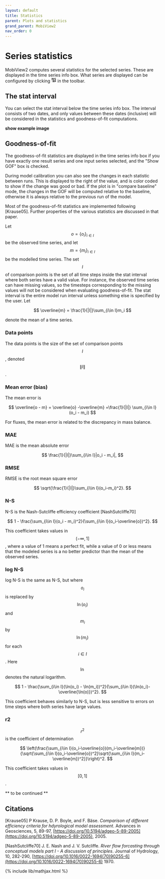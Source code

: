 ```yaml
---
layout: default
title: Statistics
parent: Plots and statistics
grand_parent: MobiView2
nav_order: 0
---
```


# Series statistics

MobiView2 computes several statistics for the selected series. These are displayed in the time series info box. What series are displayed can be configured by clicking ![StatSettings](../img/toolbar/StatSettings.png) in the toolbar.

## The stat interval

You can select the stat interval below the time series info box. The interval consists of two dates, and only values between these dates (inclusive) will be considered in the statistics and goodness-of-fit computations.

**show example image**

## Goodness-of-fit

The goodness-of-fit statistics are displayed in the time series info box if you have exactly one result series and one input series selected, and the "Show GOF" box is checked.

During model calibration you can also see the changes in each statistic between runs. This is displayed to the right of the value, and is color coded to show if the change was good or bad. If the plot is in "compare baseline" mode, the changes in the GOF will be computed relative to the baseline, otherwise it is always relative to the previous run of the model.

Most of the goodness-of-fit statistics are implemented following \[Krause05\]. Further properties of the various statistics are discussed in that paper.

Let $$o=\{o_i\}_{i\in I}$$ be the observed time series, and let $$m=\{m_i\}_{i\in I}$$ be the modelled time series. The set $$I$$ of comparison points is the set of all time steps inside the stat interval where both series have a valid value. For instance, the observed time series can have missing values, so the timesteps corresponding to the missing values will not be considered when evaluating goodness-of-fit. The stat interval is the entire model run interval unless something else is specified by the user. Let

$$
\overline{m} = \frac{1}{|I|}\sum_{i\in I}m_i
$$

denote the mean of a time series.

### Data points

The data points is the size of the set of comparison points $$I$$, denoted $$\|I\|$$.

### Mean error (bias)

The mean error is

$$
\overline{o - m} = \overline{o} -\overline{m} =\frac{1}{|I|} \sum_{i\in I} (o_i - m_i)
$$

For fluxes, the mean error is related to the discrepancy in mass balance.

### MAE

MAE is the mean absolute error

$$
\frac{1}{|I|}\sum_{i\in I}|o_i - m_i|,
$$

### RMSE

RMSE is the root mean square error

$$
\sqrt{\frac{1}{|I|}\sum_{i\in I}(o_i-m_i)^2}.
$$

### N-S

N-S is the Nash-Sutcliffe efficiency coefficient \[NashSutcliffe70\]

$$
1 - \frac{\sum_{i\in I}(o_i - m_i)^2}{\sum_{i\in I}(o_i-\overline{o})^2}.
$$

This coefficient takes values in $$(-\infty, 1]$$, where a value of 1 means a perfect fit, while a value of 0 or less means that the modeled series is a no better predictor than the mean of the observed series.

### log N-S

log N-S is the same as N-S, but where $$o_i$$ is replaced by $$\ln(o_i)$$ and $$m_i$$ by $$\ln(m_i)$$ for each $$i\in I$$. Here $$\ln$$ denotes the natural logarithm.

$$
1 - \frac{\sum_{i\in I}(\ln(o_i) - \ln(m_i))^2}{\sum_{i\in I}(\ln(o_i)-\overline{\ln(o)})^2}.
$$

This coefficient behaves similarly to N-S, but is less sensitive to errors on time steps where both series have large values.

### r2
$$r^2$$ is the coefficient of determination

$$
\left(\frac{\sum_{i\in I}(o_i-\overline{o})(m_i-\overline{m})}{\sqrt{\sum_{i\in I}(o_i-\overline{o})^2}\sqrt{\sum_{i\in I}(m_i-\overline{m})^2}}\right)^2.
$$

This coefficient takes values in $$[0, 1]$$.

** to be continued **

## Citations

\[Krause05\] P Krause, D. P. Boyle, and F. Bäse. *Comparison of different efficiency criteria for hdyrological model assessment*. Advances in Geosciences, 5, 89-97, [https://doi.org/10.5194/adgeo-5-89-2005](https://doi.org/10.5194/adgeo-5-89-2005), 2005.

\[NashSutcliffe70\] J. E. Nash and J. V. Sutcliffe. *River flow forcasting through conceptual models part I - A discussion of principles*. Journal of Hydrology, 10, 282-290, [https://doi.org/10.1016/0022-1694(70)90255-6](https://doi.org/10.1016/0022-1694(70)90255-6) 1970.


{% include lib/mathjax.html %}